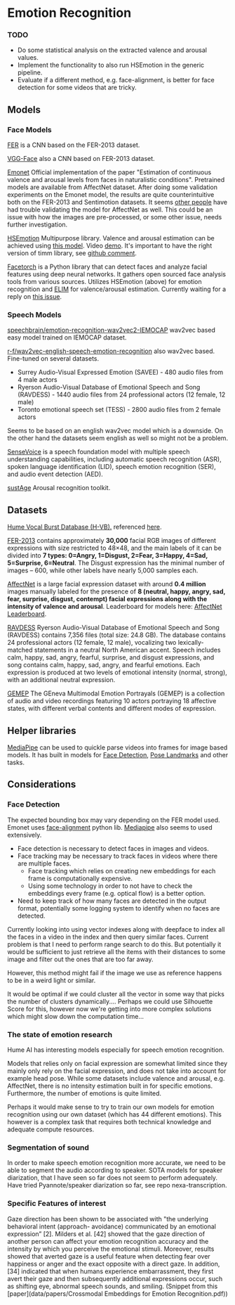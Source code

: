 # Emotion Recognition

### TODO

- Do some statistical analysis on the extracted valence and arousal values.
- Implement the functionality to also run HSEmotion in the generic pipeline. 
- Evaluate if a different method, e.g. face-alignment, is better for face detection for some videos that are tricky.

## Models

### Face Models

[FER](https://github.com/JustinShenk/fer) is a CNN based on the FER-2013 dataset.

[VGG-Face](https://sefiks.com/2018/08/06/deep-face-recognition-with-keras/) also a CNN based on FER-2013 dataset.

[Emonet](https://github.com/face-analysis/emonet) Official implementation of the paper "Estimation of continuous 
valence and arousal levels from faces in naturalistic conditions". Pretrained models are available from AffectNet dataset. 
After doing some validation experiments on the Emonet model, the results are quite counterintuitive both on the 
FER-2013 and Sentimotion datasets. It seems [other people](https://github.com/face-analysis/emonet/issues/18) have had trouble
validating the model for AffectNet as well. This could be an issue with how the images are pre-processed, or some
other issue, needs further investigation.

[HSEmotion](https://github.com/av-savchenko/face-emotion-recognition) Multipurpose library. Valence and arousal estimation
can be achieved using [this model](https://github.com/av-savchenko/face-emotion-recognition/issues/24). Video [demo](https://github.com/av-savchenko/hsemotion-onnx/blob/main/demo/recognize_emotions_video.py). It's important to have the right version of timm library, 
see [github comment](https://github.com/av-savchenko/hsemotion/issues/4#issuecomment-1722394042).

[Facetorch](https://github.com/tomas-gajarsky/facetorch) is a Python library that can detect faces and analyze facial features using deep neural networks.
It gathers open sourced face analysis tools from various sources. Utilizes HSEmotion (above) for emotion recognition and [ELIM](https://github.com/kdhht2334/ELIM_FER)
for valence/arousal estimation. Currently waiting for a reply on [this issue](https://github.com/tomas-gajarsky/facetorch/issues/78). 

### Speech Models

[speechbrain/emotion-recognition-wav2vec2-IEMOCAP](https://huggingface.co/speechbrain/emotion-recognition-wav2vec2-IEMOCAP) wav2vec based
easy model trained on IEMOCAP dataset.

[r-f/wav2vec-english-speech-emotion-recognition](https://huggingface.co/r-f/wav2vec-english-speech-emotion-recognition) also wav2vec based. 
Fine-tuned on several datasets. 
- Surrey Audio-Visual Expressed Emotion (SAVEE) - 480 audio files from 4 male actors
- Ryerson Audio-Visual Database of Emotional Speech and Song (RAVDESS) - 1440 audio files from 24 professional actors (12 female, 12 male)
- Toronto emotional speech set (TESS) - 2800 audio files from 2 female actors

Seems to be based on an english wav2vec model which is a downside. On the other hand the datasets seem english as well so might not be a problem. 

[SenseVoice](https://github.com/FunAudioLLM/SenseVoice) is a speech foundation model with multiple speech understanding capabilities, 
including automatic speech recognition (ASR), spoken language identification (LID), speech emotion recognition (SER), and audio event detection (AED).


[sustAge](https://github.com/EIHW/sustAGE_ArousalRecognition) Arousal recognition toolkit. 

## Datasets 

[Hume Vocal Burst Database (H-VB).](https://zenodo.org/records/6320973) referenced [here](https://ieeexplore.ieee.org/abstract/document/10095294). 

[FER-2013](https://paperswithcode.com/dataset/fer2013) contains approximately **30,000** facial RGB images of different
expressions with size restricted to 48×48, and the main labels of it can be divided into **7 types:
0=Angry, 1=Disgust, 2=Fear, 3=Happy, 4=Sad, 5=Surprise, 6=Neutral**.
The Disgust expression has the minimal number of images – 600, while other labels have nearly 5,000 samples each.

[AffectNet](https://paperswithcode.com/dataset/affectnet) is a large facial expression dataset with around 
**0.4 million** images manually labeled for the presence of **8 (neutral, happy, angry, sad, fear, surprise, disgust, contempt) 
facial expressions along with the intensity of valence and arousal**. Leaderboard for models here:
[AffectNet Leaderboard](https://paperswithcode.com/sota/emotion-recognition-on-affectnet).

[RAVDESS](https://paperswithcode.com/dataset/ravdess) Ryerson Audio-Visual Database of Emotional Speech and Song (RAVDESS) contains 7,356 files (total size: 24.8 GB). 
The database contains 24 professional actors (12 female, 12 male), vocalizing two lexically-matched statements 
in a neutral North American accent. Speech includes calm, happy, sad, angry, fearful, surprise, and disgust expressions, 
and song contains calm, happy, sad, angry, and fearful emotions. Each expression is produced at two levels of 
emotional intensity (normal, strong), with an additional neutral expression. 

[GEMEP](https://www.unige.ch/cisa/gemep) The GEneva Multimodal Emotion Portrayals (GEMEP) is a collection of audio and 
video recordings featuring 10 actors portraying 18 affective states, with different verbal contents and different modes of expression.  

## Helper libraries 

[MediaPipe](https://ai.google.dev/edge/mediapipe/solutions/guide) can be used to quickle parse videos into frames for image based models. 
It has built in models for [Face Detection](https://ai.google.dev/edge/mediapipe/solutions/vision/face_detector), 
[Pose Landmarks](https://ai.google.dev/edge/mediapipe/solutions/vision/pose_landmarker) and other tasks. 

## Considerations

### Face Detection

The expected bounding box may vary depending on the FER model used. Emonet uses [face-alignment](https://github.com/1adrianb/face-alignment?tab=readme-ov-file) python lib.
[Mediapipe](https://ai.google.dev/edge/mediapipe/solutions/vision/face_detector) also seems to used extensively. 

- Face detection is necessary to detect faces in images and videos.
- Face tracking may be necessary to track faces in videos where there are multiple faces.
  - Face tracking which relies on creating new embeddings for each frame is computationally expensive.
  - Using some technology in order to not have to check the embeddings every frame (e.g. optical flow) is a better option.
- Need to keep track of how many faces are detected in the output format, potentially some logging system to identify when no faces are detected.

Currently looking into using vector indexes along with deepface to index all the faces in a video in the index 
and then query similar faces. Current problem is that I need to perform range search to do this. But potentially 
it would be sufficient to just retrieve all the items with their distances to some image and filter out the ones that are too far away.

However, this method might fail if the image we use as reference happens to be in a weird light or similar. 

It would be optimal if we could cluster all the vector in some way that picks the number of clusters dynamically.... 
Perhaps we could use Silhouette Score for this, however now we're getting into more complex solutions which might slow down
the computation time... 


### The state of emotion research

Hume AI has interesting models especially for speech emotion recognition.

Models that relies only on facial expression are somewhat limited since they mainly only rely on the facial expression, 
and does not take into account for example head pose. While some datasets include valence and arousal, e.g. AffectNet, 
there is no intensity estimation built in for specific emotions. Furthermore, the number of emotions is quite limited. 

Perhaps it would make sense to try to train our own models for emotion recognition using our own dataset (which has 44 different emotions). 
This however is a complex task that requires both technical knowledge and adequate compute resources. 

### Segmentation of sound

In order to make speech emotion recognition more accurate, we need to be able to segment the audio according to speaker. 
SOTA models for speaker diarization, that I have seen so far does not seem to perform adequately.
Have tried Pyannote/speaker diarization so far, see repo nexa-transcription. 

### Specific Features of interest 

Gaze direction has been shown to be associated with "the underlying behavioral intent (approach-
avoidance) communicated by an emotional expression” [2]. Milders et al. [42] showed that the gaze
direction of another person can affect your emotion recognition accuracy and the intensity by
which you perceive the emotional stimuli. Moreover, results showed that averted gaze is a useful
feature when detecting fear over happiness or anger and the exact opposite with a direct gaze. In
addition, [34] indicated that when humans experience embarrassment, they first avert their gaze
and then subsequently additional expressions occur, such as shifting eye, abnormal speech sounds,
and smiling. (Snippet from this [paper](data/papers/Crossmodal Embeddings for Emotion Recognition.pdf))